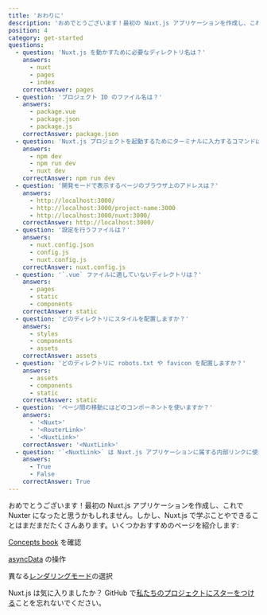 ```yaml
---
title: 'おわりに'
description: 'おめでとうございます！最初の Nuxt.js アプリケーションを作成し、これで Nuxter になったと思うかもしれません。しかし、Nuxt.js で学ぶことやできることはまだまだたくさんあります。いくつかおすすめのページを紹介します'
position: 4
category: get-started
questions:
  - question: 'Nuxt.js を動かすために必要なディレクトリ名は？'
    answers:
      - nuxt
      - pages
      - index
    correctAnswer: pages
  - question: 'プロジェクト ID のファイル名は？'
    answers:
      - package.vue
      - package.json
      - package.js
    correctAnswer: package.json
  - question: 'Nuxt.js プロジェクトを起動するためにターミナルに入力するコマンドは？'
    answers:
      - npm dev
      - npm run dev
      - nuxt dev
    correctAnswer: npm run dev
  - question: '開発モードで表示するページのブラウザ上のアドレスは？'
    answers:
      - http://localhost:3000/
      - http://localhost:3000/project-name:3000
      - http://localhost:3000/nuxt:3000/
    correctAnswer: http://localhost:3000/
  - question: '設定を行うファイルは？'
    answers:
      - nuxt.config.json
      - config.js
      - nuxt.config.js
    correctAnswer: nuxt.config.js
  - question: '`.vue` ファイルに適していないディレクトリは？'
    answers:
      - pages
      - static
      - components
    correctAnswer: static
  - question: 'どのディレクトリにスタイルを配置しますか？'
    answers:
      - styles
      - components
      - assets
    correctAnswer: assets
  - question: 'どのディレクトリに robots.txt や favicon を配置しますか？'
    answers:
      - assets
      - components
      - static
    correctAnswer: static
  - question: 'ページ間の移動にはどのコンポーネントを使いますか？'
    answers:
      - '<Nuxt>'
      - '<RouterLink>'
      - '<NuxtLink>'
    correctAnswer: '<NuxtLink>'
  - question: '`<NuxtLink>` は Nuxt.js アプリケーションに属する内部リンクに使われますか？'
    answers:
      - True
      - False
    correctAnswer: True
---
```


おめでとうございます！最初の Nuxt.js アプリケーションを作成し、これで Nuxter になったと思うかもしれません。しかし、Nuxt.js で学ぶことやできることはまだまだたくさんあります。いくつかおすすめのページを紹介します:

<base-alert type="next">

[Concepts book](../concepts/views) を確認

</base-alert>

<base-alert type="next">

[asyncData](/docs/2.x/features/data-fetching#async-data) の操作

</base-alert>

<base-alert type="next">

異なる[レンダリングモード](/docs/2.x/features/rendering-modes)の選択

</base-alert>

<base-alert type="star">

Nuxt.js は気に入りましたか？ GitHub で[私たちのプロジェクトにスターをつける](https://github.com/nuxt/nuxt.js)ことを忘れないでください。

</base-alert>

<quiz :questions="questions"></quiz>
